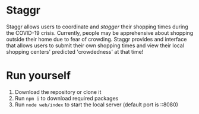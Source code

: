 # Staggr
Staggr allows users to coordinate and *stagger* their shopping times during the COVID-19 crisis. Currently, people may be apprehensive about shopping outside their home due to fear of crowding. Staggr provides and interface that allows users to submit their own shopping times and view their local shopping centers' predicted 'crowdedness' at that time!

# Run yourself
1. Download the repository or clone it
2. Run `npm i` to download required packages
3. Run `node web/index` to start the local server (default port is ::8080)

